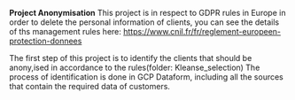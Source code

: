 **Project Anonymisation** 
This project is in respect to GDPR rules in Europe in order to delete the personal information of clients, you can see the details of ths management rules here: https://www.cnil.fr/fr/reglement-europeen-protection-donnees

The first step of this project is to identify the clients that should be anony,ised in accordance to the rules(folder: Kleanse_selection)
The process of identification is done in GCP Dataform, including all the sources that contain the required data of customers.
